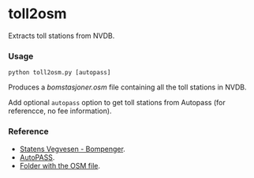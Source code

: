 # toll2osm
Extracts toll stations from NVDB.

### Usage ###

<code>python toll2osm.py [autopass]</code>

Produces a _bomstasjoner.osm_ file containing all the toll stations in NVDB.

Add optional <code>autopass</code> option to get toll stations from Autopass (for referencce, no fee information).

### Reference ###

* [Statens Vegvesen - Bompenger](https://www.vegvesen.no/trafikkinformasjon/reiseinformasjon/bompenger).
* [AutoPASS](https://www.autopass.no).
* [Folder with the OSM file](https://drive.google.com/drive/folders/1JkIIUxwNh9WZx4lzt7rmqCwa6G_p9MAB?usp=sharing).
